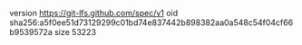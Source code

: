 version https://git-lfs.github.com/spec/v1
oid sha256:a5f0ee51d73129299c01bd74e837442b898382aa0a548c54f04cf66b9539572a
size 53223
